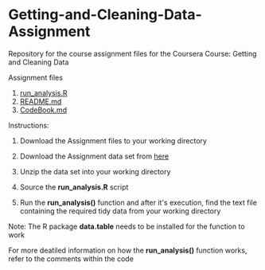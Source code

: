 # Getting-and-Cleaning-Data-Assignment

Repository for the course assignment files for the Coursera Course: Getting and Cleaning Data

Assignment files

1. [run_analysis.R](https://github.com/artpieti/Getting-and-Cleaning-Data-Assignment/blob/master/run_analysis.R)
2. [README.md](https://github.com/artpieti/Getting-and-Cleaning-Data-Assignment/blob/master/README.md)
3. [CodeBook.md](https://github.com/artpieti/Getting-and-Cleaning-Data-Assignment/blob/master/CodeBook.md)

Instructions:

1. Download the Assignment files to your working directory

2. Download the Assignment data set from [here](https://d396qusza40orc.cloudfront.net/getdata%2Fprojectfiles%2FUCI%20HAR%20Dataset.zip)

3. Unzip the data set into your working directory

4. Source the **run_analysis.R** script

5. Run the **run_analysis()** function and after it's execution, 
   find the text file containing the required tidy data from your working directory
   
Note: The R package **data.table** needs to be installed for the function to work
   
For more deatiled information on how the **run_analysis()** function works, 
refer to the comments within the code
